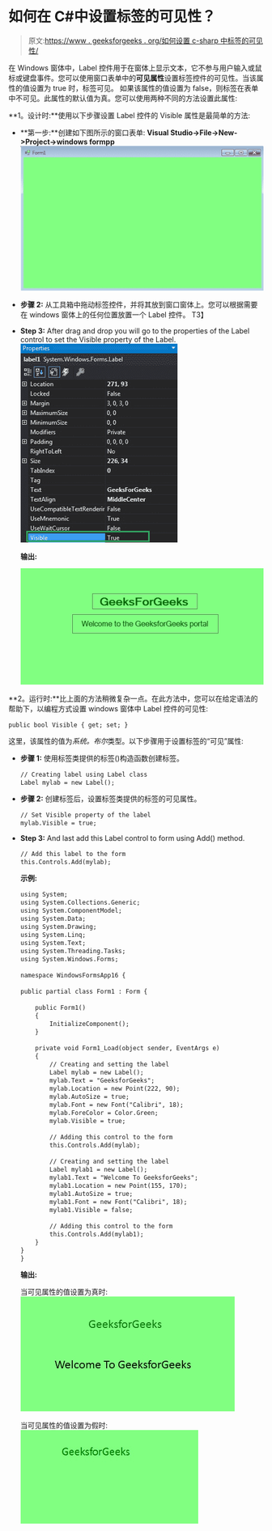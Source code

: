# 如何在 C#中设置标签的可见性？

> 原文:[https://www . geeksforgeeks . org/如何设置 c-sharp 中标签的可见性/](https://www.geeksforgeeks.org/how-to-set-the-visibility-of-the-label-in-c-sharp/)

在 Windows 窗体中，Label 控件用于在窗体上显示文本，它不参与用户输入或鼠标或键盘事件。您可以使用窗口表单中的**可见属性**设置标签控件的可见性。当该属性的值设置为 true 时，标签可见。
如果该属性的值设置为 false，则标签在表单中不可见。此属性的默认值为真。您可以使用两种不同的方法设置此属性:

**1。设计时:**使用以下步骤设置 Label 控件的 Visible 属性是最简单的方法:

*   **第一步:**创建如下图所示的窗口表单:
    **Visual Studio->File->New->Project->windows formpp**
    ![](img/f1d477c51402b2df11d7ed28eee617fe.png)
*   **步骤 2:** 从工具箱中拖动标签控件，并将其放到窗口窗体上。您可以根据需要在 windows 窗体上的任何位置放置一个 Label 控件。
    T3】
*   **Step 3:** After drag and drop you will go to the properties of the Label control to set the Visible property of the Label.
    ![](img/f09499a75785832a9842ef7a98b40052.png)

    **输出:**

    ![](img/8aad1a8e90fd6e1d37bcd476e711ea52.png)

**2。运行时:**比上面的方法稍微复杂一点。在此方法中，您可以在给定语法的帮助下，以编程方式设置 windows 窗体中 Label 控件的可见性:

```
public bool Visible { get; set; }
```

这里，该属性的值为*系统。布尔*类型。以下步骤用于设置标签的“可见”属性:

*   **步骤 1:** 使用标签类提供的标签()构造函数创建标签。

    ```
    // Creating label using Label class
    Label mylab = new Label();

    ```

*   **步骤 2:** 创建标签后，设置标签类提供的标签的可见属性。

    ```
    // Set Visible property of the label
    mylab.Visible = true;

    ```

*   **Step 3:** And last add this Label control to form using Add() method.

    ```
    // Add this label to the form
    this.Controls.Add(mylab);

    ```

    **示例:**

    ```
    using System;
    using System.Collections.Generic;
    using System.ComponentModel;
    using System.Data;
    using System.Drawing;
    using System.Linq;
    using System.Text;
    using System.Threading.Tasks;
    using System.Windows.Forms;

    namespace WindowsFormsApp16 {

    public partial class Form1 : Form {

        public Form1()
        {
            InitializeComponent();
        }

        private void Form1_Load(object sender, EventArgs e)
        {
            // Creating and setting the label
            Label mylab = new Label();
            mylab.Text = "GeeksforGeeks";
            mylab.Location = new Point(222, 90);
            mylab.AutoSize = true;
            mylab.Font = new Font("Calibri", 18);
            mylab.ForeColor = Color.Green;
            mylab.Visible = true;

            // Adding this control to the form
            this.Controls.Add(mylab);

            // Creating and setting the label
            Label mylab1 = new Label();
            mylab1.Text = "Welcome To GeeksforGeeks";
            mylab1.Location = new Point(155, 170);
            mylab1.AutoSize = true;
            mylab1.Font = new Font("Calibri", 18);
            mylab1.Visible = false;

            // Adding this control to the form
            this.Controls.Add(mylab1);
        }
    }
    }
    ```

    **输出:**

    当可见属性的值设置为真时:
    ![](img/c85d453d8b39ace0ec45601a6d8582b1.png)

    当可见属性的值设置为假时:
    ![](img/d93d540835e195bb812de0db6c0d654f.png)